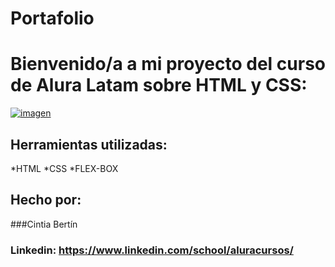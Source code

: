 # Portafolio
# Bienvenido/a a mi proyecto del curso de Alura Latam sobre HTML y CSS:
[![imagen](https://user-images.githubusercontent.com/77756047/211304452-220fedf0-f91b-490f-8a65-a60ce860bc5c.png)](http://127.0.0.1:5500/index.html)
## Herramientas utilizadas:
*HTML
*CSS
*FLEX-BOX
## Hecho por:

###Cintia Bertín

### Linkedin: https://www.linkedin.com/school/aluracursos/
